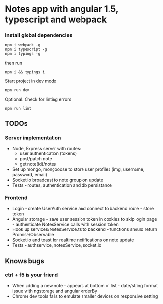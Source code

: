 # Notes app with angular 1.5, typescript and webpack

### Install global dependencies
```
npm i webpack -g
npm i typescript -g
npm i typings -g
```
then run
```
npm i && typings i
```
Start project in dev mode
```
npm run dev
```
Optional: Check for linting errors
```
npm run lint
```


## TODOs

### Server implementation
+ Node, Express server with routes:
    * user authentication (tokens)
    * post/patch note
    * get note(id)/notes
+ Set up mongo, mongooose to store user profiles (img, username, password, email)
+ Socket.io broadcast to note group on update
+ Tests - routes, authentication and db persistance

### Frontend 
+ Login - create UserAuth service and connect to backend route - store token
+ Angular storage - save user session token in cookies to skip login page - authenticate NotesService calls with session token 
+ Hook up services/NotesService.ts to backend - functions should return Promise/Observable
+ Socket.io and toast for realtime notifications on note update
+ Tests - authservice, notesService, socket.io


## Knows bugs
### ctrl + f5 is your friend
+ When adding a new note - appears at bottom of list - date/string format issue with ngstorage and angular orderBy
+ Chrome dev tools fails to emulate smaller devices on responsive setting
